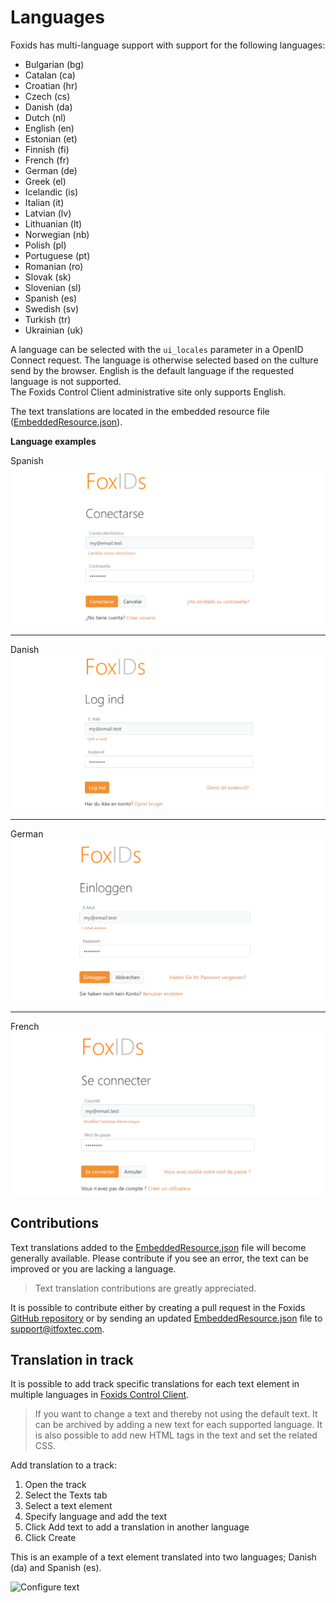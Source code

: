 # Languages
Foxids has multi-language support with support for the following languages:

- Bulgarian (bg)
- Catalan (ca)
- Croatian (hr)
- Czech (cs)
- Danish (da)
- Dutch (nl)
- English (en)
- Estonian (et)
- Finnish (fi)
- French (fr)
- German (de)
- Greek (el)
- Icelandic (is)
- Italian (it)
- Latvian (lv)
- Lithuanian (lt)
- Norwegian (nb)
- Polish (pl)
- Portuguese (pt)
- Romanian (ro)
- Slovak (sk)
- Slovenian (sl)
- Spanish (es)
- Swedish (sv)
- Turkish (tr)
- Ukrainian (uk)

A language can be selected with the `ui_locales` parameter in a OpenID Connect request. The language is otherwise selected based on the culture send by the browser. English is the default language if the requested language is not supported.  
The Foxids Control Client administrative site only supports English.

The text translations are located in the embedded resource file ([EmbeddedResource.json](https://github.com/ITfoxtec/Foxids/blob/master/src/Foxids.Shared/Models/Master/Resources/EmbeddedResource.json)).

**Language examples**

Spanish
![Spanish](images/language-spanish.png)

----

Danish
![Danish](images/language-danish.png)

----

German
![German](images/language-german.png)

----

French
![French](images/language-french.png)

## Contributions

Text translations added to the [EmbeddedResource.json](https://github.com/ITfoxtec/Foxids/blob/master/src/Foxids.Shared/Models/Master/Resources/EmbeddedResource.json) file will become generally available. 
Please contribute if you see an error, the text can be improved or you are lacking a language.

> Text translation contributions are greatly appreciated.

It is possible to contribute either by creating a pull request in the Foxids [GitHub repository](https://github.com/ITfoxtec/Foxids) or by sending an updated [EmbeddedResource.json](https://github.com/ITfoxtec/Foxids/blob/master/src/Foxids.Shared/Models/Master/Resources/EmbeddedResource.json) file to [support@itfoxtec.com](mailto:support@itfoxtec.com?subject=Foxids-embedded-resource).

## Translation in track

It is possible to add track specific translations for each text element in multiple languages in [Foxids Control Client](control.md#foxids-control-client).

> If you want to change a text and thereby not using the default text. It can be archived by adding a new text for each supported language. It is also possible to add new HTML tags in the text and set the related CSS.

Add translation to a track:

1. Open the track
2. Select the Texts tab
3. Select a text element
4. Specify language and add the text
5. Click Add text to add a translation in another language
6. Click Create

This is an example of a text element translated into two languages; Danish (da) and Spanish (es).

![Configure text](images/configure-tenant-text.png)
